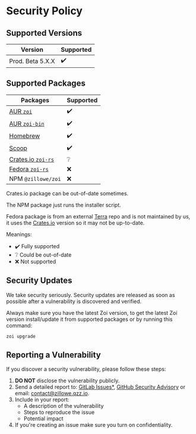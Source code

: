 # Security Policy

## Supported Versions

| Version          | Supported |
| ---------------- | --------- |
| Prod. Beta 5.X.X | ✔️        |

## Supported Packages

| Packages                                                                                  | Supported |
| ----------------------------------------------------------------------------------------- | --------- |
| [AUR `zoi`](https://aur.archlinux.org/packages/zoi)                                       | ✔️        |
| [AUR `zoi-bin`](https://aur.archlinux.org/packages/zoi-bin)                               | ✔️        |
| [Homebrew](https://github.com/Zillowe/homebrew-tap)                                       | ✔️        |
| [Scoop](https://github.com/Zillowe/scoop)                                                 | ✔️        |
| [Crates.io `zoi-rs`](https://crates.io/crates/zoi-rs)                                     | ❔        |
| [Fedora `zoi-rs`](https://github.com/terrapkg/packages/tree/frawhide/anda/langs/rust/zoi) | ❌        |
| NPM `@zillowe/zoi`                                                                        | ❌        |

Crates.io package can be out-of-date sometimes.

The NPM package just runs the installer script.

Fedora package is from an external [Terra](https://terra.fyralabs.com/) repo and is not maintained by us, it uses the [Crates.io](./README.md#cratesio) version so it may not be up-to-date.

Meanings:

- ✔️ Fully supported
- ❔ Could be out-of-date
- ❌ Not supported

## Security Updates

We take security seriously. Security updates are released as soon as possible after a vulnerability is discovered and verified.

Always make sure you have the latest Zoi version, to get the latest Zoi version install/update it from supported packages or by running this command:

```sh
zoi upgrade
```

## Reporting a Vulnerability

If you discover a security vulnerability, please follow these steps:

1. **DO NOT** disclose the vulnerability publicly.
2. Send a detailed report to: [GitLab Issues\*](https://gitlab.com/Zillowe/Zillwen/Zusty/Zoi/-/issues/new), [GitHub Security Advisory](https://github.com/Zillowe/Zoi/security/advisories/new) or email: [contact@zillowe.qzz.io](mailto:contact@zillowe.qzz.io).
3. Include in your report:
   - A description of the vulnerability
   - Steps to reproduce the issue
   - Potential impact
4. If you're creating an issue make sure you turn on confidentiality.
